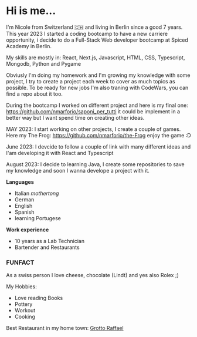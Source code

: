 
# Hi is me...

I'm Nicole from Switzerland 🇨🇭 and living in Berlin since a good 7 years.
This year 2023 I started a coding bootcamp to have a new carriere opportunity, i decide to do a Full-Stack Web developer bootcamp at Spiced Academy in Berlin.

My skills are mostly in:
React, Next.js, Javascript, HTML, CSS, Typescript, Mongodb, Python and Pygame

Obviusly I'm doing my homework and I'm growing my knowledge with some project, I try to create a project each week to cover as much topics as possible.
To be ready for new jobs I'm also traning with CodeWars, you can find a repo about it too.

During the bootcamp I worked on different project and here is my final one:
https://github.com/nmarforio/saponi_per_tutti
it could be implement in a better way but I want spend time on creating other ideas.

MAY 2023:
I start working on other projects, I create a couple of games. Here my The Frog:
https://github.com/nmarforio/the-Frog 
enjoy the game :D

June 2023:
I devcide to follow a couple of link with many different ideas and I'am developing it with React and Typescript

August 2023:
I decide to learning Java, I create some repositories to save my knowledge and soon I wanna develope a project with it.

**Languages**
- Italian _mothertong_
- German
- English
- Spanish
- learning Portugese

**Work experience**
- 10 years as a Lab Technician
- Bartender and Restaurants


### FUNFACT

As a swiss person I love cheese, chocolate (Lindt) and yes also Rolex ;)



My Hobbies:
- Love reading Books
- Pottery
- Workout
- Cooking


Best Restaurant in my home town:
[Grotto Raffael](https://grottoraffael.ch/)





